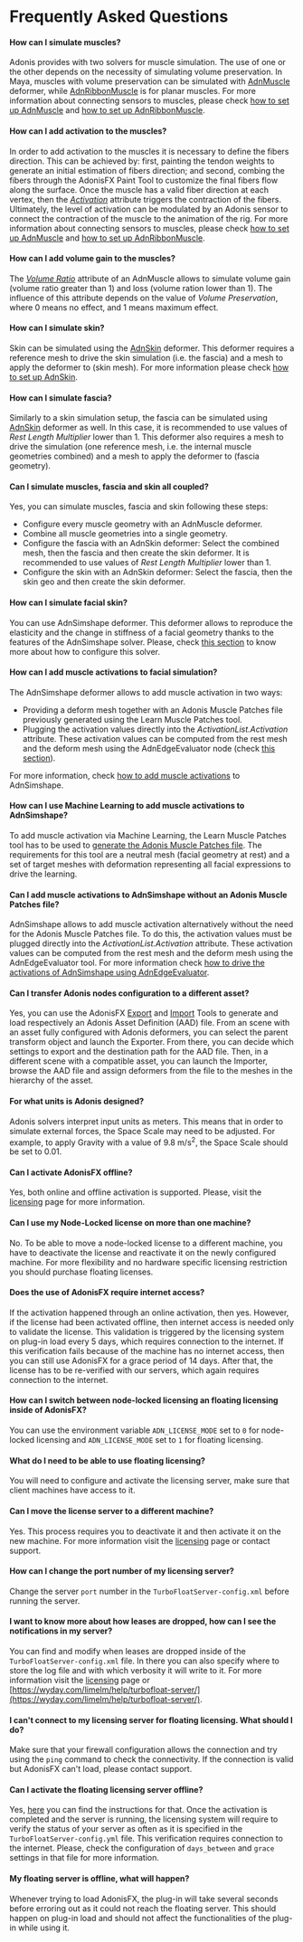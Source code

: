 # Frequently Asked Questions

#### How can I simulate muscles?

Adonis provides with two solvers for muscle simulation. The use of one or the other depends on the necessity of simulating volume preservation. In Maya, muscles with volume preservation can be simulated with [AdnMuscle](maya/muscle.md) deformer, while [AdnRibbonMuscle](maya/ribbon.md) is for planar muscles. For more information about connecting sensors to muscles, please check [how to set up AdnMuscle](maya/simple_setup.md#adnmuscle-simple-setup) and [how to set up AdnRibbonMuscle](maya/simple_setup.md#adnribbonmuscle-simple-setup).

#### How can I add activation to the muscles?

In order to add activation to the muscles it is necessary to define the fibers direction. This can be achieved by: first, painting the tendon weights to generate an initial estimation of fibers direction; and second, combing the fibers through the AdonisFX Paint Tool to customize the final fibers flow along the surface. Once the muscle has a valid fiber direction at each vertex, then the [*Activation*](maya/muscle.md#solver-attributes) attribute triggers the contraction of the fibers. Ultimately, the level of activation can be modulated by an Adonis sensor to connect the contraction of the muscle to the animation of the rig. For more information about connecting sensors to muscles, please check [how to set up AdnMuscle](maya/simple_setup.md#adnmuscle-simple-setup) and [how to set up AdnRibbonMuscle](maya/simple_setup.md#adnribbonmuscle-simple-setup).

#### How can I add volume gain to the muscles?

The [*Volume Ratio*](maya/muscle.md#solver-attributes) attribute of an AdnMuscle allows to simulate volume gain (volume ratio greater than 1) and loss (volume ration lower than 1). The influence of this attribute depends on the value of *Volume Preservation*, where 0 means no effect, and 1 means maximum effect.

#### How can I simulate skin?

Skin can be simulated using the [AdnSkin](maya/skin.md) deformer. This deformer requires a reference mesh to drive the skin simulation (i.e. the fascia) and a mesh to apply the deformer to (skin mesh). For more information please check [how to set up AdnSkin](maya/simple_setup.md#adnskin-simple-setup).

#### How can I simulate fascia?

Similarly to a skin simulation setup, the fascia can be simulated using [AdnSkin](maya/skin.md) deformer as well. In this case, it is recommended to use values of *Rest Length Multiplier* lower than 1. This deformer also requires a mesh to drive the simulation (one reference mesh, i.e. the internal muscle geometries combined) and a mesh to apply the deformer to (fascia geometry).

#### Can I simulate muscles, fascia and skin all coupled?

Yes, you can simulate muscles, fascia and skin following these steps:

- Configure every muscle geometry with an AdnMuscle deformer.
- Combine all muscle geometries into a single geometry.
- Configure the fascia with an AdnSkin deformer: Select the combined mesh, then the fascia and then create the skin deformer. It is recommended to use values of *Rest Length Multiplier* lower than 1.
- Configure the skin with an AdnSkin deformer: Select the fascia, then the skin geo and then create the skin deformer.

#### How can I simulate facial skin?

You can use AdnSimshape deformer. This deformer allows to reproduce the elasticity and the change in stiffness of a facial geometry thanks to the features of the AdnSimshape solver. Please, check [this section](maya/simshape.md) to know more about how to configure this solver.

#### How can I add muscle activations to facial simulation?

The AdnSimshape deformer allows to add muscle activation in two ways:

 - Providing a deform mesh together with an Adonis Muscle Patches file previously generated using the Learn Muscle Patches tool.
 - Plugging the activation values directly into the *ActivationList.Activation* attribute. These activation values can be computed from the rest mesh and the deform mesh using the AdnEdgeEvaluator node (check [this section](maya/edge_evaluator.md)).

For more information, check [how to add muscle activations](maya/simple_setup.md#3-adding-muscle-activations) to AdnSimshape.

#### How can I use Machine Learning to add muscle activations to AdnSimshape?

To add muscle activation via Machine Learning, the Learn Muscle Patches tool has to be used to [generate the Adonis Muscle Patches file](maya/simshape.md#generate-muscle-patches). The requirements for this tool are a neutral mesh (facial geometry at rest) and a set of target meshes with deformation representing all facial expressions to drive the learning.

#### Can I add muscle activations to AdnSimshape without an Adonis Muscle Patches file?

AdnSimshape allows to add muscle activation alternatively without the need for the Adonis Muscle Patches file. To do this, the activation values must be plugged directly into the *ActivationList.Activation* attribute. These activation values can be computed from the rest mesh and the deform mesh using the AdnEdgeEvaluator tool. For more information check [how to drive the activations of AdnSimshape using AdnEdgeEvaluator](maya/edge_evaluator.md#adnsimshape-activation-using-edge-evaluator-node).

#### Can I transfer Adonis nodes configuration to a different asset?

Yes, you can use the AdonisFX [Export](maya/tools.md#adonisfx-export-tool) and [Import](maya/tools.md#adonisfx-import-tool) Tools to generate and load respectively an Adonis Asset Definition (AAD) file. From an scene with an asset fully configured with Adonis deformers, you can select the parent transform object and launch the Exporter. From there, you can decide which settings to export and the destination path for the AAD file. Then, in a different scene with a compatible asset, you can launch the Importer, browse the AAD file and assign deformers from the file to the meshes in the hierarchy of the asset.

#### For what units is Adonis designed?

Adonis solvers interpret input units as meters. This means that in order to simulate external forces, the Space Scale may need to be adjusted. For example, to apply Gravity with a value of 9.8 m/s<sup>2</sup>, the Space Scale should be set to 0.01.

#### Can I activate AdonisFX offline?
Yes, both online and offline activation is supported. Please, visit the [licensing](licensing.md#licensing) page for more information.

#### Can I use my Node-Locked license on more than one machine?
No. To be able to move a node-locked license to a different machine, you have to deactivate the license and reactivate it on the newly configured machine. For more flexibility and no hardware specific licensing restriction you should purchase floating licenses.

#### Does the use of AdonisFX require internet access?
If the activation happened through an online activation, then yes. However, if the license had been activated offline, then internet access is needed only to validate the license. This validation is triggered by the licensing system on plug-in load every 5 days, which requires connection to the internet. If this verification fails because of the machine has no internet access, then you can still use AdonisFX for a grace period of 14 days. After that, the license has to be re-verified with our servers, which again requires connection to the internet.

#### How can I switch between node-locked licensing an floating licensing inside of AdonisFX?
You can use the environment variable `ADN_LICENSE_MODE` set to `0` for node-locked licensing and `ADN_LICENSE_MODE` set to `1` for floating licensing.

#### What do I need to be able to use floating licensing?
You will need to configure and activate the licensing server, make sure that client machines have access to it.

#### Can I move the license server to a different machine?
Yes. This process requires you to deactivate it and then activate it on the new machine. For more information visit the [licensing](licensing.md#licensing) page or contact support.

#### How can I change the port number of my licensing server?
Change the server `port` number in the `TurboFloatServer-config.xml` before running the server.

#### I want to know more about how leases are dropped, how can I see the notifications in my server?
You can find and modify when leases are dropped inside of the `TurboFloatServer-config.xml` file. In there you can also specify where to store the log file and with which verbosity it will write to it.
For more information visit the [licensing](licensing.md#licensing) page or [https://wyday.com/limelm/help/turbofloat-server/](https://wyday.com/limelm/help/turbofloat-server/).

#### I can't connect to my licensing server for floating licensing. What should I do?
Make sure that your firewall configuration allows the connection and try using the `ping` command to check the connectivity. If the connection is valid but AdonisFX can't load, please contact support.

#### Can I activate the floating licensing server offline?
Yes, [here](licensing.md#install-server) you can find the instructions for that. Once the activation is completed and the server is running, the licensing system will require to verify the status of your server as often as it is specified in the `TurboFloatServer-config.yml` file. This verification requires connection to the internet. Please, check the configuration of `days_between` and `grace` settings in that file for more information.

#### My floating server is offline, what will happen?
Whenever trying to load AdonisFX, the plug-in will take several seconds before erroring out as it could not reach the floating server. This should happen on plug-in load and should not affect the functionalities of the plug-in while using it.
